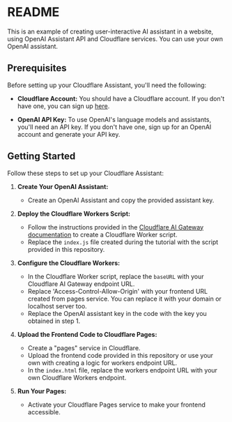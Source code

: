 # README

This is an example of creating user-interactive AI assistant in a website, using OpenAI Assistant API and Cloudflare services. You can use your own OpenAI assistant.

## Prerequisites

Before setting up your Cloudflare Assistant, you'll need the following:

- **Cloudflare Account:** You should have a Cloudflare account. If you don't have one, you can sign up [here](https://www.cloudflare.com/).

- **OpenAI API Key:** To use OpenAI's language models and assistants, you'll need an API key. If you don't have one, sign up for an OpenAI account and generate your API key.

## Getting Started

Follow these steps to set up your Cloudflare Assistant:

1. **Create Your OpenAI Assistant:**

   - Create an OpenAI Assistant and copy the provided assistant key.

2. **Deploy the Cloudflare Workers Script:**

   - Follow the instructions provided in the [Cloudflare AI Gateway documentation](https://developers.cloudflare.com/ai-gateway/tutorials/deploy-aig-worker/) to create a Cloudflare Worker script.
   - Replace the `index.js` file created during the tutorial with the script provided in this repository.

3. **Configure the Cloudflare Workers:**

   - In the Cloudflare Worker script, replace the `baseURL` with your Cloudflare AI Gateway endpoint URL.
   - Replace 'Access-Control-Allow-Origin' with your frontend URL created from pages service. You can replace it with your domain or localhost server too.
   - Replace the OpenAI assistant key in the code with the key you obtained in step 1.

4. **Upload the Frontend Code to Cloudflare Pages:**

   - Create a "pages" service in Cloudflare.
   - Upload the frontend code provided in this repository or use your own with creating a logic for workers endpoint URL.
   - In the `index.html` file, replace the workers endpoint URL with your own Cloudflare Workers endpoint.

5. **Run Your Pages:**
   - Activate your Cloudflare Pages service to make your frontend accessible.
